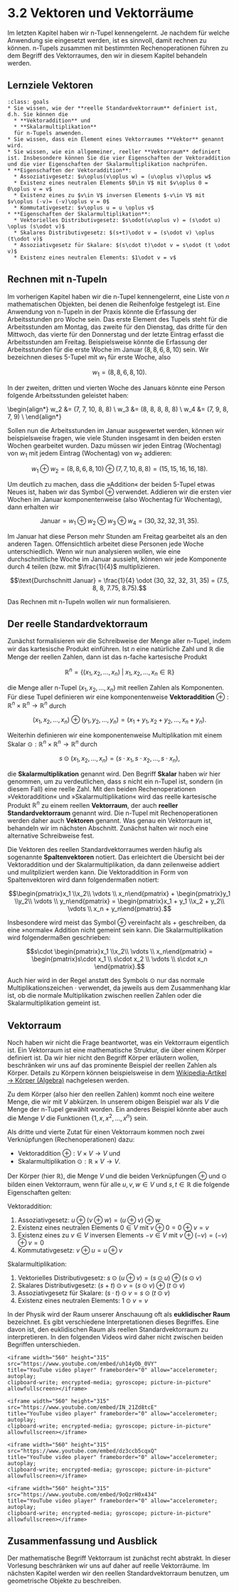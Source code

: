 # 3.2 Vektoren und Vektorräume

Im letzten Kapitel haben wir n-Tupel kennengelernt. Je nachdem für welche
Anwendung sie eingesetzt werden, ist es sinnvoll, damit rechnen zu können.
n-Tupels zusammen mit bestimmten Rechenoperationen führen zu dem Begriff des
Vektorraumes, den wir in diesem Kapitel behandeln werden.

## Lernziele Vektoren

```{admonition} Lernziele
:class: goals
* Sie wissen, wie der **reelle Standardvektorraum** definiert ist, d.h. Sie können die
  * **Vektoraddition** und
  * **Skalarmultiplikation**
  für n-Tupels anwenden.
* Sie wissen, dass ein Element eines Vektorraumes **Vektor** genannt wird.
* Sie wissen, wie ein allgemeiner, reeller **Vektorraum** definiert ist. Insbesondere können Sie die vier Eigenschaften der Vektoraddition und die vier Eigenschaften der Skalarmultiplikation nachprüfen.
* **Eigenschaften der Vektoraddition**:
  * Assoziativgesetz: $u\oplus(v\oplus w) = (u\oplus v)\oplus w$
  * Existenz eines neutralen Elements $0\in V$ mit $v\oplus 0 = 0\oplus v = v$
  * Existenz eines zu $v\in V$ inversen Elements $-v\in V$ mit $v\oplus (-v)= (-v)\oplus v = 0$
  * Kommutativgesetz: $v\oplus u = u \oplus v$
* **Eigenschaften der Skalarmultiplikation**:
  * Vektorielles Distributivgesetz: $s\odot(u\oplus v) = (s\odot u) \oplus (s\odot v)$
  * Skalares Distributivgesetz: $(s+t)\odot v = (s\odot v) \oplus (t\odot v)$
  * Assoziativgesetz für Skalare: $(s\cdot t)\odot v = s\odot (t \odot v)$
  * Existenz eines neutralen Elements: $1\odot v = v$
```

## Rechnen mit n-Tupeln

Im vorherigen Kapitel haben wir die n-Tupel kennengelernt, eine Liste von $n$
mathematischen Objekten, bei denen die Reihenfolge festgelegt ist. Eine
Anwendung von n-Tupeln in der Praxis könnte die Erfassung der Arbeitsstunden pro
Woche sein. Das erste Element des Tupels steht für die Arbeitsstunden am Montag,
das zweite für den Dienstag, das dritte für den Mittwoch, das vierte für den
Donnerstag und der letzte Eintrag erfasst die Arbeitsstunden am Freitag.
Beispielsweise könnte die Erfassung der Arbeitsstunden für die erste Woche im
Januar $(8, 8, 6, 8, 10)$ sein. Wir bezeichnen dieses 5-Tupel mit $w_1$ für
erste Woche, also

$$w_1 = (8, 8, 6, 8, 10).$$

In der zweiten, dritten und vierten Woche des Januars könnte eine Person
folgende Arbeitsstunden geleistet haben:

\begin{align*}
w_2 &= (7, 7, 10, 8, 8) \\
w_3 &= (8, 8, 8, 8, 8) \\
w_4 &= (7, 9, 8, 7, 9) \\
\end{align*}

Sollen nun die Arbeitsstunden im Januar ausgewertet werden, können wir
beispielsweise fragen, wie viele Stunden insgesamt in den beiden ersten Wochen
gearbeitet wurden. Dazu müssen wir jeden Eintrag (Wochentag) von $w_1$ mit jedem
Eintrag (Wochentag) von $w_2$ addieren:

$$w_1 \oplus w_2 = (8, 8, 6, 8, 10) \oplus (7, 7, 10, 8, 8) = (15, 15, 16, 16, 18).$$

Um deutlich zu machen, dass die »Addition« der beiden 5-Tupel etwas Neues ist,
haben wir das Symbol $\oplus$ verwendet. Addieren wir die ersten vier Wochen im
Januar komponentenweise (also Wochentag für Wochentag), dann erhalten wir

$$\text{Januar} = w_1 \oplus w_2 \oplus w_3 \oplus w_4 = (30, 32, 32, 31, 35).$$

Im Januar hat diese Person mehr Stunden am Freitag gearbeitet als an den anderen
Tagen. Offensichtlich arbeitet diese Personen jede Woche unterschiedlich. Wenn
wir nun analysieren wollen, wie eine durchschnittliche Woche im Januar aussieht,
können wir jede Komponente durch 4 teilen (bzw. mit $\frac{1}{4}$
multiplizieren.

$$\text{Durchschnitt Januar} = \frac{1}{4} \odot (30, 32, 32, 31, 35) = (7.5, 8, 8,
7.75, 8.75).$$

Das Rechnen mit n-Tupeln wollen wir nun formalisieren.

## Der reelle Standardvektorraum

Zunächst formalisieren wir die Schreibweise der Menge aller n-Tupel, indem wir
das kartesische Produkt einführen. Ist $n$ eine natürliche Zahl und $\mathbb{R}$
die Menge der reellen Zahlen, dann ist das n-fache kartesische Produkt

$$\mathbb{R}^{n} = \{(x_1, x_2, \ldots, x_n) \;|\; x_1, x_2, \dots,x_n \in
\mathbb{R}\}$$

die Menge aller n-Tupel $(x_1, x_2, \ldots, x_n)$ mit reellen Zahlen als
Komponenten. Für diese Tupel definieren wir eine komponentenweise **Vektoraddition**
$\oplus: \mathbb{R}^n \times \mathbb{R}^n \to \mathbb{R}^n$ durch

$$(x_1, x_2, \ldots, x_n) \oplus (y_1, y_2, \ldots, y_n) = (x_1 + y_1, x_2 + y_2,
\ldots, x_n+y_n).$$

Weiterhin definieren wir eine komponentenweise Multiplikation mit einem Skalar
$\odot:\mathbb{R}^n \times \mathbb{R}^n \to \mathbb{R}^n$ durch

$$s\odot (x_1, x_2, \ldots, x_n) = (s\cdot x_1, s\cdot x_2, \ldots, s\cdot
x_n),$$

die **Skalarmultiplikation** genannt wird. Den Begriff **Skalar** haben wir hier
genommen, um zu verdeutlichen, dass $s$ nicht ein n-Tupel ist, sondern (in
diesem Fall) eine reelle Zahl. Mit den beiden Rechenoperationen »Vektoraddition«
und »Skalarmultiplikation« wird das reelle kartesische Produkt $\mathbb{R}^n$ zu
einem reellen **Vektorraum**, der auch **reeller Standardvektorraum** genannt
wird. Die n-Tupel mit Rechenoperationen werden daher auch **Vektoren** genannt.
Was genau ein Vektorraum ist, behandeln wir im nächsten Abschnitt. Zunächst
halten wir noch eine alternative Schreibweise fest.

Die Vektoren des reellen Standardvektorraumes werden häufig als sogenannte
**Spaltenvektoren** notiert. Das erleichtert die Übersicht bei der
Vektoraddition und der Skalarmultiplikation, da dann zeilenweise addiert und
mulitpliziert werden kann. Die Vektoraddition in Form von Spaltenvektoren wird
dann folgendermaßen notiert:

$$\begin{pmatrix}x_1 \\x_2\\ \vdots \\ x_n\end{pmatrix} + \begin{pmatrix}y_1
\\y_2\\ \vdots \\ y_n\end{pmatrix} = \begin{pmatrix}x_1 + y_1 \\x_2 + y_2\\
\vdots \\ x_n + y_n\end{pmatrix}.$$

Insbesondere wird meist das Symbol $\oplus$ vereinfacht als $+$ geschreiben, da
eine »normale« Addition nicht gemeint sein kann. Die Skalarmultiplikation wird
folgendermaßen geschrieben:

$$s\cdot \begin{pmatrix}x_1 \\x_2\\ \vdots \\ x_n\end{pmatrix}
= \begin{pmatrix}s\cdot x_1 \\ s\cdot x_2 \\ \vdots \\ s\cdot x_n \end{pmatrix}.$$

Auch hier wird in der Regel anstatt des Symbols $\odot$ nur das normale
Multiplikationszeichen $\cdot$ verwendet, da jeweils aus dem Zusammenhang klar
ist, ob die normale Multiplikation zwischen reellen Zahlen oder die
Skalarmultiplikation gemeint ist.

## Vektorraum

Noch haben wir nicht die Frage beantwortet, was ein Vektorraum eigentlich ist.
Ein Vektorraum ist eine mathematische Struktur, die über einem Körper definiert
ist. Da wir hier nicht den Begriff Körper erläutern wollen, beschränken wir uns
auf das prominente Beispiel der reellen Zahlen als Körper. Details zu Körpern
können beispielsweise in dem [Wikipedia-Artikel → Körper
(Algebra)](https://de.wikipedia.org/wiki/Körper_(Algebra)) nachgelesen werden.

Zu dem Körper (also hier den reellen Zahlen) kommt noch eine weitere Menge, die
wir mit $V$ abkürzen. In unserem obigen Beispiel war als $V$ die Menge der
n-Tupel gewählt worden. Ein anderes Beispiel könnte aber auch die Menge $V$ die
Funktionen $\{1, x, x^2, \ldots, x^n\}$ sein.

Als dritte und vierte Zutat für einen Vektorraum kommen noch zwei Verknüpfungen
(Rechenoperationen) dazu:

* Vektoraddition $\oplus: V \times V \to V$ und
* Skalarmultiplikation $\odot: \mathbb{R} \times V \to V$.

Der Körper (hier $\mathbb{R}$), die Menge $V$ und die beiden Verknüpfungen
$\oplus$ und $\odot$ bilden einen Vektorraum, wenn für alle $u, v, w \in V$ und
$s,t \in \mathbb{R}$ die folgende Eigenschaften gelten:

Vektoraddition:
1. Assoziativgesetz: $u\oplus(v\oplus w) = (u\oplus v)\oplus w$
2. Existenz eines neutralen Elements $0\in V$ mit $v\oplus 0 = 0\oplus v = v$
3. Existenz eines zu $v\in V$ inversen Elements $-v\in V$ mit $v\oplus (-v)=
   (-v)\oplus v = 0$
4. Kommutativgesetz: $v\oplus u = u \oplus v$

Skalarmultiplikation:
1. Vektorielles Distributivgesetz: $s\odot(u\oplus v) = (s\odot u) \oplus
   (s\odot v)$
2. Skalares Distributivgesetz: $(s+t)\odot v = (s\odot v) \oplus (t\odot v)$
3. Assoziativgesetz für Skalare: $(s\cdot t)\odot v = s\odot (t \odot v)$
4. Existenz eines neutralen Elements: $1\odot v = v$

In der Physik wird der Raum unserer Anschauung oft als **euklidischer Raum**
bezeichnet. Es gibt verschiedene Interpretationen dieses Begriffes. Eine davon
ist, den euklidischen Raum als reellen Standardvektorraum zu interpretieren. In
den folgenden Videos wird daher nicht zwischen beiden Begriffen unterschieden.

```{dropdown} Video "n-dimensionaler euklidischer Raum" von Mathematische Methoden
<iframe width="560" height="315" src="https://www.youtube.com/embed/uh14yOb_0VY" 
title="YouTube video player" frameborder="0" allow="accelerometer; autoplay; 
clipboard-write; encrypted-media; gyroscope; picture-in-picture" allowfullscreen></iframe>
```

```{dropdown} Video "Addition von Vektoren" von Mathematische Methoden
<iframe width="560" height="315" src="https://www.youtube.com/embed/IN_21Zd8tcE" 
title="YouTube video player" frameborder="0" allow="accelerometer; autoplay; 
clipboard-write; encrypted-media; gyroscope; picture-in-picture" allowfullscreen></iframe>
```

```{dropdown} Video "Skalarmultiplikation" von Mathematische Methoden
<iframe width="560" height="315" src="https://www.youtube.com/embed/dz3ccb5cqxQ" 
title="YouTube video player" frameborder="0" allow="accelerometer; autoplay; 
clipboard-write; encrypted-media; gyroscope; picture-in-picture" allowfullscreen></iframe>
```

```{dropdown} Video "Subtraktion von Vektoren" von Mathematische Methoden
<iframe width="560" height="315" src="https://www.youtube.com/embed/9oQzrH0x434" 
title="YouTube video player" frameborder="0" allow="accelerometer; autoplay; 
clipboard-write; encrypted-media; gyroscope; picture-in-picture" allowfullscreen></iframe>
```

## Zusammenfassung und Ausblick

Der mathematische Begriff Vektorraum ist zunächst recht abstrakt. In dieser
Vorlesung beschränken wir uns auf daher auf reelle Vektorräume. Im nächsten
Kapitel werden wir den reellen Standardvektorraum benutzen, um geometrische
Objekte zu beschreiben.
